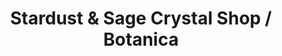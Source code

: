 ---
title: "Stardust & Sage Crystal Shop / Botanica"
url: /phoenix/stardust-und-sage-crystal-shop-botanica/
shop: Kramladen
---